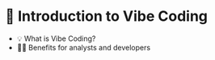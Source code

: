 # 🎵 Introduction to Vibe Coding

- 💡 What is Vibe Coding?
- 👩‍💻 Benefits for analysts and developers
